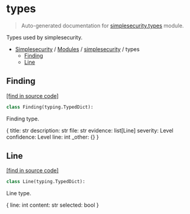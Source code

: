 # types

> Auto-generated documentation for [simplesecurity.types](../../simplesecurity/types.py) module.

Types used by simplesecurity.

- [Simplesecurity](../README.md#simplesecurity-index) / [Modules](../README.md#simplesecurity-modules) / [simplesecurity](index.md#simplesecurity) / types
    - [Finding](#finding)
    - [Line](#line)

## Finding

[[find in source code]](../../simplesecurity/types.py#L12)

```python
class Finding(typing.TypedDict):
```

Finding type.

{
 title: str
 description: str
 file: str
 evidence: list[Line]
 severity: Level
 confidence: Level
 line: int
 _other: {}
}

## Line

[[find in source code]](../../simplesecurity/types.py#L37)

```python
class Line(typing.TypedDict):
```

Line type.

{
 line: int
 content: str
 selected: bool
}
